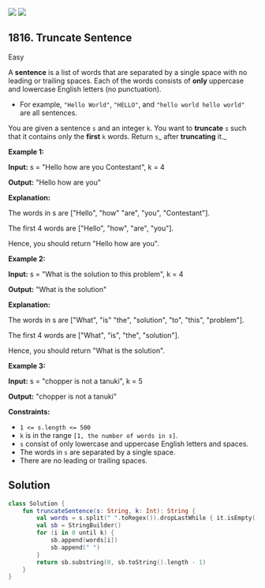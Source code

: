 [![](https://img.shields.io/github/stars/javadev/LeetCode-in-Kotlin?label=Stars&style=flat-square)](https://github.com/javadev/LeetCode-in-Kotlin)
[![](https://img.shields.io/github/forks/javadev/LeetCode-in-Kotlin?label=Fork%20me%20on%20GitHub%20&style=flat-square)](https://github.com/javadev/LeetCode-in-Kotlin/fork)

## 1816\. Truncate Sentence

Easy

A **sentence** is a list of words that are separated by a single space with no leading or trailing spaces. Each of the words consists of **only** uppercase and lowercase English letters (no punctuation).

*   For example, `"Hello World"`, `"HELLO"`, and `"hello world hello world"` are all sentences.

You are given a sentence `s` and an integer `k`. You want to **truncate** `s` such that it contains only the **first** `k` words. Return `s`_ after **truncating** it._

**Example 1:**

**Input:** s = "Hello how are you Contestant", k = 4

**Output:** "Hello how are you"

**Explanation:** 

The words in s are ["Hello", "how" "are", "you", "Contestant"]. 

The first 4 words are ["Hello", "how", "are", "you"]. 

Hence, you should return "Hello how are you".

**Example 2:**

**Input:** s = "What is the solution to this problem", k = 4

**Output:** "What is the solution"

**Explanation:** 

The words in s are ["What", "is" "the", "solution", "to", "this", "problem"]. 

The first 4 words are ["What", "is", "the", "solution"].

Hence, you should return "What is the solution".

**Example 3:**

**Input:** s = "chopper is not a tanuki", k = 5

**Output:** "chopper is not a tanuki"

**Constraints:**

*   `1 <= s.length <= 500`
*   `k` is in the range `[1, the number of words in s]`.
*   `s` consist of only lowercase and uppercase English letters and spaces.
*   The words in `s` are separated by a single space.
*   There are no leading or trailing spaces.

## Solution

```kotlin
class Solution {
    fun truncateSentence(s: String, k: Int): String {
        val words = s.split(" ".toRegex()).dropLastWhile { it.isEmpty() }.toTypedArray()
        val sb = StringBuilder()
        for (i in 0 until k) {
            sb.append(words[i])
            sb.append(" ")
        }
        return sb.substring(0, sb.toString().length - 1)
    }
}
```